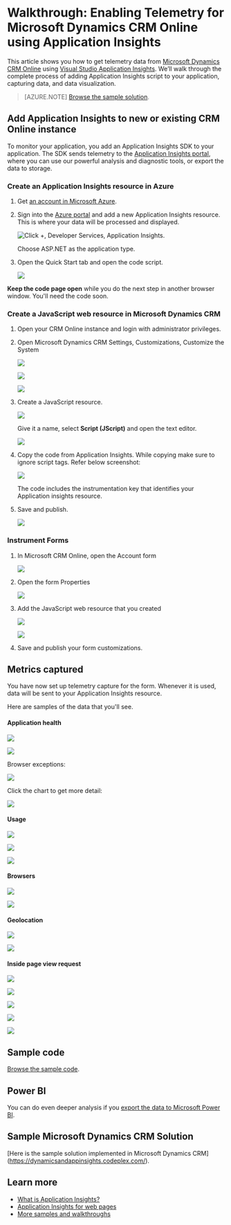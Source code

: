<properties 
	pageTitle="Walkthrough: Monitor Microsoft Dynamics CRM with Application Insights" 
	description="Get telemetry from Microsoft Dynamics CRM Online using Application Insights. Walkthrough of setup, getting data, visualization and export." 
	services="application-insights" 
    documentationCenter=""
	authors="mazharmicrosoft" 
	manager="douge"/>

<tags 
	ms.service="application-insights" 
	ms.workload="tbd" 
	ms.tgt_pltfrm="ibiza" 
	ms.devlang="na" 
	ms.topic="article" 
	ms.date="08/04/2015" 
	ms.author="awills"/>
 
# Walkthrough: Enabling Telemetry for Microsoft Dynamics CRM Online using Application Insights

This article shows you how to get telemetry data from [Microsoft Dynamics CRM Online](https://www.dynamics.com/) using [Visual Studio Application Insights](https://azure.microsoft.com/services/application-insights/). We’ll walk through the complete process of adding Application Insights script to your application, capturing data, and data visualization.

>[AZURE.NOTE] [Browse the sample solution](https://dynamicsandappinsights.codeplex.com/).

## Add Application Insights to new or existing CRM Online instance 

To monitor your application, you add an Application Insights SDK to your application. The SDK sends telemetry to the [Application Insights portal](https://portal.azure.com), where you can use our powerful analysis and diagnostic tools, or export the data to storage.

### Create an Application Insights resource in Azure

1. Get [an account in Microsoft Azure](http://azure.com/pricing). 
2. Sign into the [Azure portal](https://portal.azure.com) and add a new Application Insights resource. This is where your data will be processed and displayed.

    ![Click +, Developer Services, Application Insights.](./media/app-insights-sample-mscrm/01.png)

    Choose ASP.NET as the application type.

3. Open the Quick Start tab and open the code script.

    ![](./media/app-insights-sample-mscrm/03.png)

**Keep the code page open** while you do the next step in another browser window. You'll need the code soon. 

### Create a JavaScript web resource in Microsoft Dynamics CRM

1. Open your CRM Online instance and login with administrator privileges.
2. Open Microsoft Dynamics CRM Settings, Customizations, Customize the System

    ![](./media/app-insights-sample-mscrm/04.png)
    
    ![](./media/app-insights-sample-mscrm/05.png)


    ![](./media/app-insights-sample-mscrm/06.png)

3. Create a JavaScript resource.

    ![](./media/app-insights-sample-mscrm/07.png)

    Give it a name, select **Script (JScript)** and open the text editor.

    ![](./media/app-insights-sample-mscrm/08.png)
    
4. Copy the code from Application Insights. While copying make sure to ignore script tags. Refer below screenshot:

    ![](./media/app-insights-sample-mscrm/09.png)

    The code includes the instrumentation key that identifies your Application insights resource.

5. Save and publish.

    ![](./media/app-insights-sample-mscrm/10.png)

### Instrument Forms

1. In Microsoft CRM Online, open the Account form

    ![](./media/app-insights-sample-mscrm/11.png)

2. Open the form Properties

    ![](./media/app-insights-sample-mscrm/12.png)

3. Add the JavaScript web resource that you created

    ![](./media/app-insights-sample-mscrm/13.png)

    ![](./media/app-insights-sample-mscrm/14.png)

4. Save and publish your form customizations.


## Metrics captured

You have now set up telemetry capture for the form. Whenever it is used, data will be sent to your Application Insights resource.

Here are samples of the data that you'll see.

#### Application health

![](./media/app-insights-sample-mscrm/15.png)

![](./media/app-insights-sample-mscrm/16.png)

Browser exceptions:

![](./media/app-insights-sample-mscrm/17.png)

Click the chart to get more detail:

![](./media/app-insights-sample-mscrm/18.png)

#### Usage

![](./media/app-insights-sample-mscrm/19.png)

![](./media/app-insights-sample-mscrm/20.png)

![](./media/app-insights-sample-mscrm/21.png)

#### Browsers

![](./media/app-insights-sample-mscrm/22.png)

![](./media/app-insights-sample-mscrm/23.png)

#### Geolocation

![](./media/app-insights-sample-mscrm/24.png)

![](./media/app-insights-sample-mscrm/25.png)

#### Inside page view request

![](./media/app-insights-sample-mscrm/26.png)

![](./media/app-insights-sample-mscrm/27.png)

![](./media/app-insights-sample-mscrm/28.png)

![](./media/app-insights-sample-mscrm/29.png)

![](./media/app-insights-sample-mscrm/30.png)

## Sample code

[Browse the sample code](https://dynamicsandappinsights.codeplex.com/).

## Power BI

You can do even deeper analysis if you [export the data to Microsoft Power BI](app-insights-export-power-bi.md).

## Sample Microsoft Dynamics CRM Solution

[Here is the sample solution implemented in Microsoft Dynamics CRM] (https://dynamicsandappinsights.codeplex.com/).

## Learn more

* [What is Application Insights?](app-insights-overview.md)
* [Application Insights for web pages](app-insights-javascript.md)
* [More samples and walkthroughs](app-insights-code-samples.md)

 
